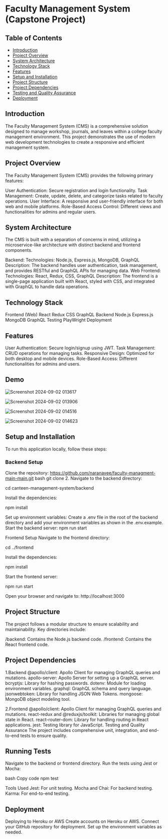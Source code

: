 # Faculty Management System (Capstone Project)
## Table of Contents
- [Introduction](#Introduction)
- [Project Overview](#Project_Overview)
- [System Architecture](#System_Architecture)
- [Technology Stack](#Technology_Stack)
- [Features](##Features)
- [Setup and Installation](#Setup_and_Installation)
- [Project Structure](Project_Structure)
- [Project Dependencies](#ProjectProject_Dependencies)
- [Testing and Quality Assurance](#Testing_and_Quality_Assurance)
- [Deployment](#Deployment)


## Introduction
The Faculty Management System (CMS) is a comprehensive solution designed to manage workshop, journals, and leaves within a college faculty management environment. This project demonstrates the use of modern web development technologies to create a responsive and efficient management system.

## Project Overview
The Faculty Management System (CMS) provides the following primary features:

User Authentication: Secure registration and login functionality.
Task Management: Create, update, delete, and categorize tasks related to faculty operations.
User Interface: A responsive and user-friendly interface for both web and mobile platforms.
Role-Based Access Control: Different views and functionalities for admins and regular users.


## System Architecture
The CMS is built with a separation of concerns in mind, utilizing a microservice-like architecture with distinct backend and frontend components.

Backend:
Technologies: Node.js, Express.js, MongoDB, GraphQL
Description: The backend handles user authentication, task management, and provides RESTful and GraphQL APIs for managing data.
Web Frontend:
Technologies: React, Redux, CSS, GraphQL
Description: The frontend is a single-page application built with React, styled with CSS, and integrated with GraphQL to handle data operations.

## Technology Stack
Frontend (Web)
React
Redux
CSS
GraphQL
Backend
Node.js
Express.js
MongoDB
GraphQL
Testing
PlayWright
Deployment


## Features
User Authentication: Secure login/signup using JWT.
Task Management: CRUD operations for managing tasks.
Responsive Design: Optimized for both desktop and mobile devices.
Role-Based Access: Different functionalities for admins and users.

## Demo

![Screenshot 2024-09-02 013617](https://github.com/user-attachments/assets/22a0ad71-f6da-4ec1-ae08-fb1544c0e02d)

![Screenshot 2024-09-02 013906](https://github.com/user-attachments/assets/19ff2ce2-1f4d-45d6-9ed2-ad3bca59591e)

![Screenshot 2024-09-02 014516](https://github.com/user-attachments/assets/c333eb90-aa00-4042-a656-db711ce06b5b)

![Screenshot 2024-09-02 014623](https://github.com/user-attachments/assets/f0ff5391-a33c-4175-9a80-3d7343e64ef0)








## Setup and Installation
To run this application locally, follow these steps:

### Backend Setup
Clone the repository: https://github.com/naranavee/faculty-managment-main-main.git
bash
git clone 
2. Navigate to the backend directory:

cd canteen-management-system/backend


Install the dependencies:

npm install

Set up environment variables:
Create a .env file in the root of the backend directory and add your environment variables as shown in the .env.example.
Start the backend server:
npm run start


Frontend Setup
Navigate to the frontend directory:

cd ../frontend

Install the dependencies:

npm install

Start the frontend server:

npm run start

Open your browser and navigate to: http://localhost:3000
## Project Structure
The project follows a modular structure to ensure scalability and maintainability. Key directories include:

/backend: Contains the Node.js backend code.
/frontend: Contains the React frontend code.






## Project Dependencies
1.Backend
@apollo/client: Apollo Client for managing GraphQL queries and mutations.
apollo-server: Apollo Server for setting up a GraphQL server.
bcryptjs: Library for hashing passwords.
dotenv: Module for loading environment variables.
graphql: GraphQL schema and query language.
jsonwebtoken: Library for handling JSON Web Tokens.
mongoose: MongoDB object modeling tool.


2.Frontend
@apollo/client: Apollo Client for managing GraphQL queries and mutations.
react-redux and @reduxjs/toolkit: Libraries for managing global state in React.
react-router-dom: Library for handling routing in React applications.
jest: Testing library for JavaScript.
Testing and Quality Assurance
The project includes comprehensive unit, integration, and end-to-end tests to ensure quality.

## Running Tests
Navigate to the backend or frontend directory.
Run the tests using Jest or Mocha:

bash
Copy code
npm test

Tools Used
Jest: For unit testing.
Mocha and Chai: For backend testing.
Karma: For end-to-end testing.
## Deployment
Deploying to Heroku or AWS
Create accounts on Heroku or AWS.
Connect your GitHub repository for deployment.
Set up the environment variables as needed.
